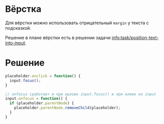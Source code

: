 # Вёрстка

Для вёрстки можно использовать отрицательный `margin` у текста с подсказкой.

Решение в плане вёрстки есть в решении задачи <info:task/position-text-into-input>.

# Решение

```js
placeholder.onclick = function() {
  input.focus();
}

// onfocus сработает и при вызове input.focus() и при клике на input
input.onfocus = function() {
  if (placeholder.parentNode) {
    placeholder.parentNode.removeChild(placeholder);
  }
}
```

